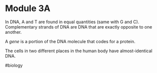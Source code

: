 # Module 3A
In DNA, A and T are found in equal quantities (same with G and C). Complementary strands of DNA are DNA that are exactly opposite to one another.

A *gene* is a portion of the DNA molecule that codes for a protein.

The cells in two different places in the human body have almost-identical DNA.

#biology
